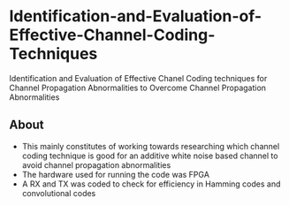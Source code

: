 # Identification-and-Evaluation-of-Effective-Channel-Coding-Techniques
Identification and Evaluation of Effective Chanel Coding techniques for Channel Propagation Abnormalities to Overcome Channel Propagation Abnormalities

## About
- This mainly constitutes of working towards researching which channel coding technique is good for an additive white noise based channel to avoid channel propagation abnormalities
- The hardware used for running the code was FPGA
- A RX and TX was coded to check for efficiency in Hamming codes and convolutional codes
